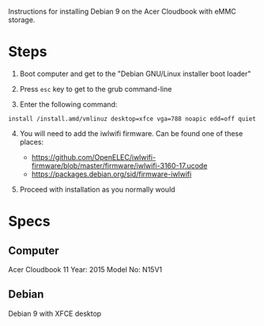 Instructions for installing Debian 9 on the Acer Cloudbook with eMMC storage.

# Steps
1. Boot computer and get to the "Debian GNU/Linux installer boot loader"

2. Press `esc` key to get to the grub command-line

3. Enter the following command:
```grub
install /install.amd/vmlinuz desktop=xfce vga=788 noapic edd=off quiet
```

4. You will need to add the iwlwifi firmware. Can be found one of these places:
    * https://github.com/OpenELEC/iwlwifi-firmware/blob/master/firmware/iwlwifi-3160-17.ucode
    * https://packages.debian.org/sid/firmware-iwlwifi

5. Proceed with installation as you normally would


# Specs
## Computer
Acer Cloudbook 11
Year: 2015
Model No: N15V1

## Debian
Debian 9 with XFCE desktop
